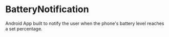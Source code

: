 # BatteryNotification

Android App built to notify the user when the phone's battery level reaches a set percentage. 
